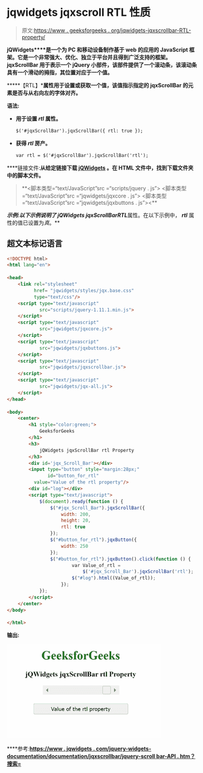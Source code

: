 # jqwidgets jqxscroll RTL 性质

> 原文:[https://www . geeksforgeeks . org/jqwidgets-jqxscrollbar-RTL-property/](https://www.geeksforgeeks.org/jqwidgets-jqxscrollbar-rtl-property/)

**jQWidgets****是一个为 PC 和移动设备制作基于 web 的应用的 JavaScript 框架。它是一个非常强大、优化、独立于平台并且得到广泛支持的框架。 **jqxScrollBar** 用于表示一个 jQuery 小部件，该部件提供了一个滚动条，该滚动条具有一个滑动的拇指，其位置对应于一个值。**

*****【RTL】***属性用于设置或获取一个值，该值指示指定的 **jqxScrollBar** 的元素是否与从右向左的字体对齐。**

****语法:****

*   **用于设置 *rtl* 属性。**

    ```html
    $('#jqxScrollBar').jqxScrollBar({ rtl: true });
    ```

*   **获得 *rtl* 房产。**

    ```html
    var rtl = $('#jqxScrollBar').jqxScrollBar('rtl');
    ```

****链接文件:**从给定链接下载 [jQWidgets](https://www.jqwidgets.com/download/) 。在 HTML 文件中，找到下载文件夹中的脚本文件。**

> <link rel="”stylesheet”" href="”jqwidgets/styles/jqx.base.css”" type="”text/css”/"> **<脚本类型=“text/JavaScript”src =“scripts/jquery . js”></script>
> <脚本类型=“text/JavaScript”src =“jqwidgets/jqxcore . js”></script>
> <脚本类型=“text/JavaScript”src =“jqwidgets/jqxbuttons . js”><**

****示例:**以下示例说明了 jQWidgets jqxScrollBar***RTL***属性。在以下示例中， ***rtl*** 属性的值已设置为*真*。**

## **超文本标记语言**

```html
<!DOCTYPE html>
<html lang="en">

<head>
    <link rel="stylesheet"
          href= "jqwidgets/styles/jqx.base.css" 
          type="text/css"/>
    <script type="text/javascript" 
            src="scripts/jquery-1.11.1.min.js">
    </script>
    <script type="text/javascript" 
            src="jqwidgets/jqxcore.js">
    </script>
    <script type="text/javascript" 
            src="jqwidgets/jqxbuttons.js">
    </script>
    <script type="text/javascript" 
            src="jqwidgets/jqxscrollbar.js">
    </script>
    <script type="text/javascript" 
            src="jqwidgets/jqx-all.js">
    </script>
</head>

<body>
    <center>
        <h1 style="color:green;">
            GeeksforGeeks
        </h1>
        <h3>
            jQWidgets jqxScrollBar rtl Property
        </h3>
        <div id='jqx_Scroll_Bar'></div>
        <input type="button" style="margin:28px;" 
               id="button_for_rtl" 
          value="Value of the rtl property"/>
        <div id="log"></div>
        <script type="text/javascript">
            $(document).ready(function () {
                $("#jqx_Scroll_Bar").jqxScrollBar({
                    width: 200,
                    height: 20,
                    rtl: true
                });
                $("#button_for_rtl").jqxButton({
                    width: 250
                });
                $("#button_for_rtl").jqxButton().click(function () {
                        var Value_of_rtl =
                            $('#jqx_Scroll_Bar').jqxScrollBar('rtl');
                        $("#log").html((Value_of_rtl));
                    });
            });
        </script>
    </center>
</body>

</html>
```

****输出:****

**![](img/3fd5da601ad40a187e9930d3004c12d6.png)**

****参考:**[https://www . jqwidgets . com/jquery-widgets-documentation/documentation/jqxscrollbar/jquery-scroll bar-API . htm？搜索=](https://www.jqwidgets.com/jquery-widgets-documentation/documentation/jqxscrollbar/jquery-scrollbar-api.htm?search=)**